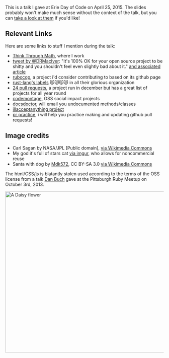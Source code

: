 This is a talk I gave at Erie Day of Code on April 25, 2015. The slides probably won't make much sense without the context of the talk, but you can [take a look at them](http://carols10cents.github.io/eriedayofcode/#0) if you'd like!

## Relevant Links

Here are some links to stuff I mention during the talk:

* [Think Through Math](http://www.thinkthroughmath.com), where I work
* [tweet by @DRMacIver](https://twitter.com/DRMacIver/status/585718236404125696): "It's 100% OK for your open source project to be shitty and you shouldn't feel even slightly bad about it." [and associated article](http://www.drmaciver.com/2015/04/its-ok-for-your-open-source-library-to-be-a-bit-shitty/)
* [rubocop](https://github.com/bbatsov/rubocop), a project i'd consider contributing to based on its github page
* [rust-lang's labels](https://github.com/rust-lang/rust/labels) 😻😻😻😻 in all their glorious organization
* [24 pull requests](http://24pullrequests.com/projects), a project run in december but has a great list of projects for all year round
* [codemontage](https://www.codemontage.com/projects), OSS social impact projects
* [docsdoctor](http://www.docsdoctor.org/), will email you undocumented methods/classes
* [illacceptanything project](https://github.com/illacceptanything/illacceptanything)
* [pr practice](https://github.com/carols10cents/pr-practice), i will help you practice making and updating github pull requests!

## Image credits

* Carl Sagan by NASA/JPL [Public domain], [via Wikimedia Commons](http://commons.wikimedia.org/wiki/File%3ACarl_Sagan_Planetary_Society.JPG)
* My god it's full of stars cat [via imgur](http://imgur.com/vxlNkub), who allows for noncommercial reuse
* Santa with dog by [Mdk572](http://commons.wikimedia.org/wiki/User:Mdk572), CC BY-SA 3.0 [via Wikimedia Commons](http://commons.wikimedia.org/wiki/File:Acd_santa.jpg)


The html/CSS/js is blatantly ~~stolen~~ used according to the terms of the OSS license from a talk [Dan Buch](http://github/meatballhat) gave at the Pittsburgh Ruby Meetup on October 3rd, 2013.

<a title="By Halil marx07 GFDL, via Wikimedia Commons" href="http://commons.wikimedia.org/wiki/File%3AA_Daisy_flower.jpg"><img width="512" alt="A Daisy flower" src="http://upload.wikimedia.org/wikipedia/commons/thumb/1/1c/A_Daisy_flower.jpg/512px-A_Daisy_flower.jpg"/></a>
